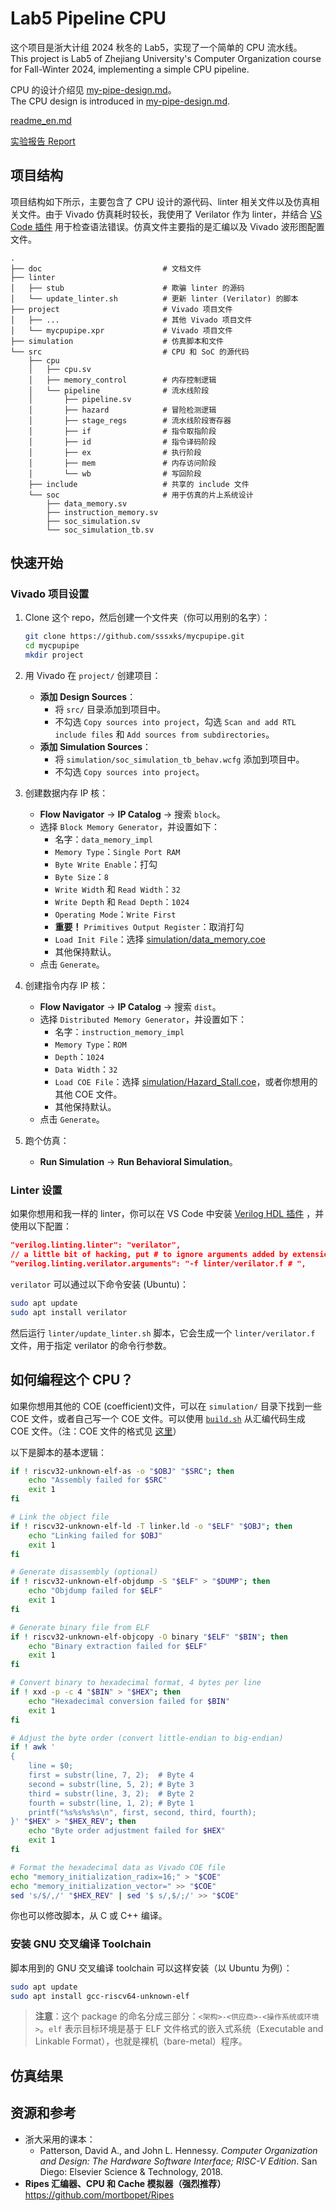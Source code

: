 # Lab5 Pipeline CPU

这个项目是浙大计组 2024 秋冬的 Lab5，实现了一个简单的 CPU 流水线。  
This project is Lab5 of Zhejiang University's Computer Organization course for Fall-Winter 2024, implementing a simple CPU pipeline.

CPU 的设计介绍见 [my-pipe-design.md](./my-pipe-design.md)。  
The CPU design is introduced in [my-pipe-design.md](./my-pipe-design.md).

[readme_en.md](./readme_en.md)

[实验报告 Report](./report.typ)

## 项目结构

项目结构如下所示，主要包含了 CPU 设计的源代码、linter 相关文件以及仿真相关文件。由于 Vivado 仿真耗时较长，我使用了 Verilator 作为 linter，并结合 [VS Code 插件](https://marketplace.visualstudio.com/items?itemName=mshr-h.veriloghdl) 用于检查语法错误。仿真文件主要指的是汇编以及 Vivado 波形图配置文件。

```plaintext
.
├── doc                           # 文档文件
├── linter
│   ├── stub                      # 欺骗 linter 的源码
│   └── update_linter.sh          # 更新 linter (Verilator) 的脚本
├── project                       # Vivado 项目文件
│   ├── ...                       # 其他 Vivado 项目文件
│   └── mycpupipe.xpr             # Vivado 项目文件
├── simulation                    # 仿真脚本和文件
└── src                           # CPU 和 SoC 的源代码
    ├── cpu
    │   ├── cpu.sv
    │   ├── memory_control        # 内存控制逻辑
    │   └── pipeline              # 流水线阶段
    │       ├── pipeline.sv
    │       ├── hazard            # 冒险检测逻辑
    │       ├── stage_regs        # 流水线阶段寄存器
    │       ├── if                # 指令取指阶段
    │       ├── id                # 指令译码阶段
    │       ├── ex                # 执行阶段
    │       ├── mem               # 内存访问阶段
    │       └── wb                # 写回阶段
    ├── include                   # 共享的 include 文件
    └── soc                       # 用于仿真的片上系统设计
        ├── data_memory.sv
        ├── instruction_memory.sv
        ├── soc_simulation.sv
        └── soc_simulation_tb.sv
```

## 快速开始

### Vivado 项目设置

1. Clone 这个 repo，然后创建一个文件夹（你可以用别的名字）：

   ```sh
   git clone https://github.com/sssxks/mycpupipe.git
   cd mycpupipe
   mkdir project
   ```

2. 用 Vivado 在 `project/` 创建项目：
   - **添加 Design Sources**：
     - 将 `src/` 目录添加到项目中。
     - 不勾选 `Copy sources into project`，勾选 `Scan and add RTL include files` 和 `Add sources from subdirectories`。
   - **添加 Simulation Sources**：
     - 将 `simulation/soc_simulation_tb_behav.wcfg` 添加到项目中。
     - 不勾选 `Copy sources into project`。

3. 创建数据内存 IP 核：
   - **Flow Navigator** -> **IP Catalog** -> 搜索 `block`。
   - 选择 `Block Memory Generator`，并设置如下：
     - 名字：`data_memory_impl`
     - `Memory Type`：`Single Port RAM`
     - `Byte Write Enable`：打勾
     - `Byte Size`：`8`
     - `Write Width` 和 `Read Width`：`32`
     - `Write Depth` 和 `Read Depth`：`1024`
     - `Operating Mode`：`Write First`
     - **重要！** `Primitives Output Register`：取消打勾
     - `Load Init File`：选择 [simulation/data_memory.coe](../simulation/data_memory.coe)
     - 其他保持默认。
   - 点击 `Generate`。

4. 创建指令内存 IP 核：
   - **Flow Navigator** -> **IP Catalog** -> 搜索 `dist`。
   - 选择 `Distributed Memory Generator`，并设置如下：
     - 名字：`instruction_memory_impl`
     - `Memory Type`：`ROM`
     - `Depth`：`1024`
     - `Data Width`：`32`
     - `Load COE File`：选择 [simulation/Hazard_Stall.coe](../simulation/Hazard_Stall.coe)，或者你想用的其他 COE 文件。
     - 其他保持默认。
   - 点击 `Generate`。

5. 跑个仿真：
   - **Run Simulation** -> **Run Behavioral Simulation**。

### Linter 设置

如果你想用和我一样的 linter，你可以在 VS Code 中安装 [Verilog HDL 插件](https://marketplace.visualstudio.com/items?itemName=mshr-h.veriloghdl) ，并使用以下配置：

```json
"verilog.linting.linter": "verilator",
// a little bit of hacking, put # to ignore arguments added by extension
"verilog.linting.verilator.arguments": "-f linter/verilator.f # ",
```

`verilator` 可以通过以下命令安装 (Ubuntu)：

```sh
sudo apt update
sudo apt install verilator
```

然后运行 `linter/update_linter.sh` 脚本，它会生成一个 `linter/verilator.f` 文件，用于指定 verilator 的命令行参数。

## 如何编程这个 CPU？

如果你想用其他的 COE (coefficient)文件，可以在 `simulation/` 目录下找到一些 COE 文件，或者自己写一个 COE 文件。可以使用 [`build.sh`](../simulation/build.sh) 从汇编代码生成 COE 文件。（注：COE 文件的格式见 [这里](https://docs.amd.com/r/en-US/ug896-vivado-ip/COE-File-Syntax)）

以下是脚本的基本逻辑：

```sh
if ! riscv32-unknown-elf-as -o "$OBJ" "$SRC"; then
    echo "Assembly failed for $SRC"
    exit 1
fi

# Link the object file
if ! riscv32-unknown-elf-ld -T linker.ld -o "$ELF" "$OBJ"; then
    echo "Linking failed for $OBJ"
    exit 1
fi

# Generate disassembly (optional)
if ! riscv32-unknown-elf-objdump -S "$ELF" > "$DUMP"; then
    echo "Objdump failed for $ELF"
    exit 1
fi

# Generate binary file from ELF
if ! riscv32-unknown-elf-objcopy -O binary "$ELF" "$BIN"; then
    echo "Binary extraction failed for $ELF"
    exit 1
fi

# Convert binary to hexadecimal format, 4 bytes per line
if ! xxd -p -c 4 "$BIN" > "$HEX"; then
    echo "Hexadecimal conversion failed for $BIN"
    exit 1
fi

# Adjust the byte order (convert little-endian to big-endian)
if ! awk '
{
    line = $0;
    first = substr(line, 7, 2);  # Byte 4
    second = substr(line, 5, 2); # Byte 3
    third = substr(line, 3, 2);  # Byte 2
    fourth = substr(line, 1, 2); # Byte 1
    printf("%s%s%s%s\n", first, second, third, fourth);
}' "$HEX" > "$HEX_REV"; then
    echo "Byte order adjustment failed for $HEX"
    exit 1
fi

# Format the hexadecimal data as Vivado COE file
echo "memory_initialization_radix=16;" > "$COE"
echo "memory_initialization_vector=" >> "$COE"
sed 's/$/,/' "$HEX_REV" | sed '$ s/,$/;/' >> "$COE"
```

你也可以修改脚本，从 C 或 C++ 编译。

### 安装 GNU 交叉编译 Toolchain

脚本用到的 GNU 交叉编译 toolchain 可以这样安装（以 Ubuntu 为例）：

```sh
sudo apt update
sudo apt install gcc-riscv64-unknown-elf
```

> **注意**：这个 package 的命名分成三部分：`<架构>-<供应商>-<操作系统或环境>`。`elf` 表示目标环境是基于 ELF 文件格式的嵌入式系统（Executable and Linkable Format），也就是裸机（bare-metal）程序。

## 仿真结果

## 资源和参考

- 浙大采用的课本：
  - Patterson, David A., and John L. Hennessy. *Computer Organization and Design: The Hardware Software Interface; RISC-V Edition*. San Diego: Elsevier Science & Technology, 2018.
- **Ripes 汇编器、CPU 和 Cache 模拟器（强烈推荐）**
  <https://github.com/mortbopet/Ripes>
